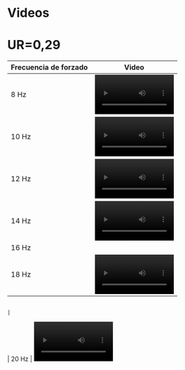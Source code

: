 # Videos

# UR=0,29

| Frecuencia de forzado | Video                                                                                                 |
|-----------------------|-------------------------------------------------------------------------------------------------------|
|     8 Hz              | <video src='https://user-images.githubusercontent.com/67233283/164772403-3b094bce-6ae2-4c94-ad3b-f17c6623d92f.mp4' width=180/> |
|    10 Hz              | <video src='https://user-images.githubusercontent.com/67233283/164772506-0a7d8633-cc30-4a34-9b2f-c7eddad7dc61.mp4' width=180/> |
|    12 Hz              | <video src='https://user-images.githubusercontent.com/67233283/164772560-38b610c9-453a-44de-a3a7-3d5be995b9d7.mp4' width=180/> |
|    14 Hz              | <video src='https://user-images.githubusercontent.com/67233283/164772996-57003465-3b32-484e-b12f-260198598f8e.mp4' width=180/>|
|    16 Hz              |                                                                                                       |
|    18 Hz              | <video src='https://user-images.githubusercontent.com/67233283/164774538-dd8722ae-0944-4873-9fae-6cd349bfa199.mp4' width=180/>|

                                                                                            |
|    20 Hz              | <video src='https://user-images.githubusercontent.com/67233283/162472093-9bddcab7-64e5-43b3-b411-04ad9f88dbd3.mp4]' width=180/>|
